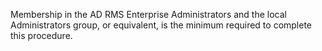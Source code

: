 <Token xmlns:xlink="http://www.w3.org/1999/xlink">Membership in the <embeddedLabel xmlns="http://ddue.schemas.microsoft.com/authoring/2003/5">AD RMS Enterprise Administrators</embeddedLabel> and the local <embeddedLabel xmlns="http://ddue.schemas.microsoft.com/authoring/2003/5">Administrators</embeddedLabel> group, or equivalent, is the minimum required to complete this procedure.</Token>